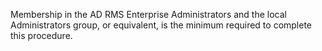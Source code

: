 <Token xmlns:xlink="http://www.w3.org/1999/xlink">Membership in the <embeddedLabel xmlns="http://ddue.schemas.microsoft.com/authoring/2003/5">AD RMS Enterprise Administrators</embeddedLabel> and the local <embeddedLabel xmlns="http://ddue.schemas.microsoft.com/authoring/2003/5">Administrators</embeddedLabel> group, or equivalent, is the minimum required to complete this procedure.</Token>